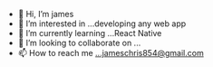 - 👋 Hi, I’m james
- 👀 I’m interested in ...developing any web app
- 🌱 I’m currently learning ...React Native
- 💞️ I’m looking to collaborate on ...
- 📫 How to reach me ...jameschris854@gmail.com

<!---
jameschris854/jameschris854 is a ✨ special ✨ repository because its `README.md` (this file) appears on your GitHub profile.
You can click the Preview link to take a look at your changes.
--->
